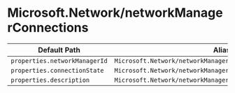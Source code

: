 # Microsoft.Network/networkManagerConnections

| Default Path | Alias |
|---|---|
| `properties.networkManagerId` | `Microsoft.Network/networkManagerConnections/networkManagerId` |
| `properties.connectionState` | `Microsoft.Network/networkManagerConnections/connectionState` |
| `properties.description` | `Microsoft.Network/networkManagerConnections/description` |

